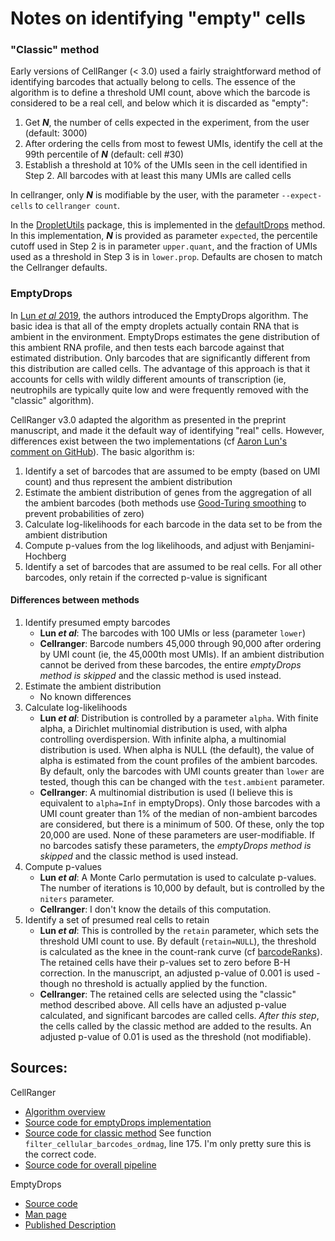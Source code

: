 # Notes on identifying "empty" cells

### "Classic" method

Early versions of CellRanger (< 3.0) used a fairly straightforward method of identifying barcodes that actually belong to cells.  The essence of the algorithm is to define a threshold UMI count, above which the barcode is considered to be a real cell, and below which it is discarded as "empty":

1. Get __*N*__, the number of cells expected in the experiment, from the user (default: 3000)
2. After ordering the cells from most to fewest UMIs, identify the cell at the 99th percentile of __*N*__ (default: cell #30)
3. Establish a threshold at 10% of the UMIs seen in the cell identified in Step 2.  All barcodes with at least this many UMIs are called cells

In cellranger, only __*N*__ is modifiable by the user, with the parameter `--expect-cells` to `cellranger count`.

In the [DropletUtils](https://rdrr.io/github/MarioniLab/DropletUtils/) package, this is implemented in the [defaultDrops](https://rdrr.io/github/MarioniLab/DropletUtils/man/defaultDrops.html) method.  In this implementation, __*N*__ is provided as parameter `expected`, the percentile cutoff used in Step 2 is in parameter `upper.quant`, and the fraction of UMIs used as a threshold in Step 3 is in `lower.prop`.  Defaults are chosen to match the Cellranger defaults.

### EmptyDrops

In [Lun *et al* 2019](https://doi.org/10.1186/s13059-019-1662-y), the authors introduced the EmptyDrops algorithm.  The basic idea is that all of the empty droplets actually contain RNA that is ambient in the environment.  EmptyDrops estimates the gene distribution of this ambient RNA profile, and then tests each barcode against that estimated distribution.  Only barcodes that are significantly different from this distribution are called cells.  The advantage of this approach is that it accounts for cells with wildly different amounts of transcription (ie, neutrophils are typically quite low and were frequently removed with the "classic" algorithm).

CellRanger v3.0 adapted the algorithm as presented in the preprint manuscript, and made it the default way of identifying "real" cells.  However, differences exist between the two implementations (cf [Aaron Lun's comment on GitHub](https://github.com/MarioniLab/DropletUtils/issues/17#issuecomment-508549804)).  The basic algorithm is:

1. Identify a set of barcodes that are assumed to be empty (based on UMI count) and thus represent the ambient distribution
2. Estimate the ambient distribution of genes from the aggregation of all the ambient barcodes (both methods use [Good-Turing smoothing](https://en.wikipedia.org/wiki/Good–Turing_frequency_estimation) to prevent probabilities of zero)
3. Calculate log-likelihoods for each barcode in the data set to be from the ambient distribution
4. Compute p-values from the log likelihoods, and adjust with Benjamini-Hochberg
5. Identify a set of barcodes that are assumed to be real cells.  For all other barcodes, only retain if the corrected p-value is significant

#### Differences between methods

1. Identify presumed empty barcodes
    * **Lun *et al***: The barcodes with 100 UMIs or less (parameter `lower`)
    * **Cellranger**: Barcode numbers 45,000 through 90,000 after ordering by UMI count (ie, the 45,000th most UMIs).  If an ambient distribution cannot be derived from these barcodes, the entire *emptyDrops method is skipped* and the classic method is used instead.
2. Estimate the ambient distribution
    * No known differences
3. Calculate log-likelihoods
    * **Lun *et al***: Distribution is controlled by a parameter `alpha`.  With finite alpha, a Dirichlet multinomial distribution is used, with alpha controlling overdispersion.  With infinite alpha, a multinomial distribution is used.  When alpha is NULL (the default), the value of alpha is estimated from the count profiles of the ambient barcodes. By default, only the barcodes with UMI counts greater than `lower` are tested, though this can be changed with the `test.ambient` parameter.
    * **Cellranger**: A multinomial distribution is used (I believe this is equivalent to `alpha=Inf` in emptyDrops). Only those barcodes with a UMI count greater than 1% of the median of non-ambient barcodes are considered, but there is a minimum of 500.  Of these, only the top 20,000 are used.  None of these parameters are user-modifiable.  If no barcodes satisfy these parameters, the *emptyDrops method is skipped* and the classic method is used instead.
4. Compute p-values
    * **Lun *et al***: A Monte Carlo permutation is used to calculate p-values.  The number of iterations is 10,000 by default, but is controlled by the `niters` parameter.
    * **Cellranger**: I don't know the details of this computation.
5. Identify a set of presumed real cells to retain
    * **Lun *et al***: This is controlled by the `retain` parameter, which sets the threshold UMI count to use.  By default (`retain=NULL`), the threshold is calculated as the knee in the count-rank curve (cf [barcodeRanks](https://rdrr.io/github/MarioniLab/DropletUtils/man/barcodeRanks.html)).  The retained cells have their p-values set to zero before B-H correction.  In the manuscript, an adjusted p-value of 0.001 is used - though no threshold is actually applied by the function.
    * **Cellranger**: The retained cells are selected using the "classic" method described above.  All cells have an adjusted p-value calculated, and significant barcodes are called cells.  *After this step*, the cells called by the classic method are added to the results. An adjusted p-value of 0.01 is used as the threshold (not modifiable).

## Sources:

CellRanger
* [Algorithm overview](https://support.10xgenomics.com/single-cell-gene-expression/software/pipelines/latest/algorithms/overview)
* [Source code for emptyDrops implementation](https://github.com/10XGenomics/cellranger/blob/master/lib/python/cellranger/cell_calling.py)
* [Source code for classic method](https://github.com/10XGenomics/cellranger/blob/master/lib/python/cellranger/stats.py) See function `filter_cellular_barcodes_ordmag`, line 175.  I'm only pretty sure this is the correct code.
* [Source code for overall pipeline](https://github.com/10XGenomics/cellranger/blob/master/mro/stages/counter/filter_barcodes/__init__.py)

EmptyDrops
* [Source code](https://github.com/MarioniLab/DropletUtils/blob/master/R/emptyDrops.R)
* [Man page](https://rdrr.io/github/MarioniLab/DropletUtils/man/emptyDrops.html)
* [Published Description](https://doi.org/10.1186/s13059-019-1662-y)